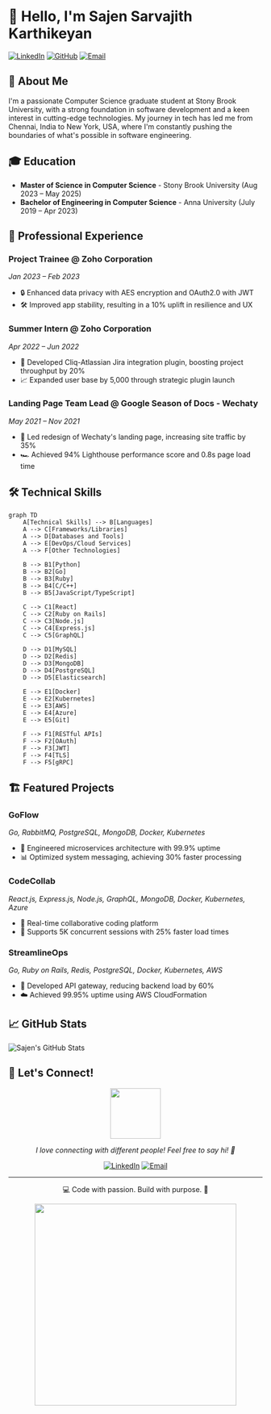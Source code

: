 # 👋 Hello, I'm Sajen Sarvajith Karthikeyan

[![LinkedIn](https://img.shields.io/badge/LinkedIn-Connect-blue?style=for-the-badge&logo=linkedin)](https://linkedin.com/in/sajen-k)
[![GitHub](https://img.shields.io/badge/GitHub-Follow-181717?style=for-the-badge&logo=github)](https://github.com/sajen-k)
[![Email](https://img.shields.io/badge/Email-Contact-red?style=for-the-badge&logo=gmail)](mailto:sajensarvajith.karthikeyan@stonybrook.edu)

## 🚀 About Me

I'm a passionate Computer Science graduate student at Stony Brook University, with a strong foundation in software development and a keen interest in cutting-edge technologies. My journey in tech has led me from Chennai, India to New York, USA, where I'm constantly pushing the boundaries of what's possible in software engineering.

## 🎓 Education

- **Master of Science in Computer Science** - Stony Brook University (Aug 2023 – May 2025)
- **Bachelor of Engineering in Computer Science** - Anna University (July 2019 – Apr 2023)

## 💼 Professional Experience

### Project Trainee @ Zoho Corporation
*Jan 2023 – Feb 2023*
- 🔒 Enhanced data privacy with AES encryption and OAuth2.0 with JWT
- 🛠️ Improved app stability, resulting in a 10% uplift in resilience and UX

### Summer Intern @ Zoho Corporation
*Apr 2022 – Jun 2022*
- 🚀 Developed Cliq-Atlassian Jira integration plugin, boosting project throughput by 20%
- 📈 Expanded user base by 5,000 through strategic plugin launch

### Landing Page Team Lead @ Google Season of Docs - Wechaty
*May 2021 – Nov 2021*
- 🎨 Led redesign of Wechaty's landing page, increasing site traffic by 35%
- 🏎️ Achieved 94% Lighthouse performance score and 0.8s page load time

## 🛠️ Technical Skills

```mermaid
graph TD
    A[Technical Skills] --> B[Languages]
    A --> C[Frameworks/Libraries]
    A --> D[Databases and Tools]
    A --> E[DevOps/Cloud Services]
    A --> F[Other Technologies]
    
    B --> B1[Python]
    B --> B2[Go]
    B --> B3[Ruby]
    B --> B4[C/C++]
    B --> B5[JavaScript/TypeScript]
    
    C --> C1[React]
    C --> C2[Ruby on Rails]
    C --> C3[Node.js]
    C --> C4[Express.js]
    C --> C5[GraphQL]
    
    D --> D1[MySQL]
    D --> D2[Redis]
    D --> D3[MongoDB]
    D --> D4[PostgreSQL]
    D --> D5[Elasticsearch]
    
    E --> E1[Docker]
    E --> E2[Kubernetes]
    E --> E3[AWS]
    E --> E4[Azure]
    E --> E5[Git]
    
    F --> F1[RESTful APIs]
    F --> F2[OAuth]
    F --> F3[JWT]
    F --> F4[TLS]
    F --> F5[gRPC]
```

## 🏗️ Featured Projects

### GoFlow
*Go, RabbitMQ, PostgreSQL, MongoDB, Docker, Kubernetes*
- 🚀 Engineered microservices architecture with 99.9% uptime
- 📊 Optimized system messaging, achieving 30% faster processing

### CodeCollab
*React.js, Express.js, Node.js, GraphQL, MongoDB, Docker, Kubernetes, Azure*
- 👥 Real-time collaborative coding platform
- 🔧 Supports 5K concurrent sessions with 25% faster load times

### StreamlineOps
*Go, Ruby on Rails, Redis, PostgreSQL, Docker, Kubernetes, AWS*
- 🔗 Developed API gateway, reducing backend load by 60%
- ☁️ Achieved 99.95% uptime using AWS CloudFormation

## 📈 GitHub Stats

![Sajen's GitHub Stats](https://github-readme-stats.vercel.app/api?username=sajen-k&show_icons=true&theme=radical)

## 🌟 Let's Connect!

<div align="center">
  <img src="https://media.giphy.com/media/LnQjpWaON8nhr21vNW/giphy.gif" width="100" />
  <p><em>I love connecting with different people! Feel free to say hi! 👋</em></p>
</div>
<p align="center">
  <a href="https://linkedin.com/in/sajen-k"><img src="https://img.shields.io/badge/LinkedIn-Connect-blue?style=for-the-badge&logo=linkedin" alt="LinkedIn"/></a>
  <a href="mailto:sajensarvajith.karthikeyan@stonybrook.edu"><img src="https://img.shields.io/badge/Email-Contact-red?style=for-the-badge&logo=gmail" alt="Email"/></a>
</p>


---

<p align="center">💻 Code with passion. Build with purpose. 🚀</p>
<div align="center">
  <img src="https://media.giphy.com/media/3oKIPtjElfqwMOTbH2/giphy.gif" width="400" />
</div>
